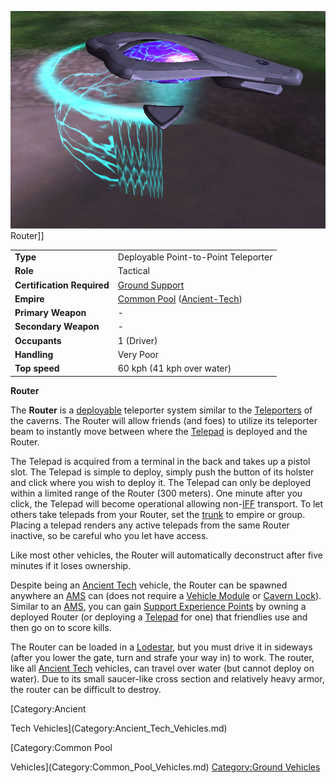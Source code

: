 ![](../images/Router.jpg "fig:Router.jpg") Router\]\]

|                            |                                                                                                     |
| -------------------------- | --------------------------------------------------------------------------------------------------- |
| **Type**                   | Deployable Point-to-Point Teleporter                                                                |
| **Role**                   | Tactical                                                                                            |
| **Certification Required** | [Ground Support](../certifications/Ground_Support.md)                                               |
| **Empire**                 | [Common Pool](../terminology/Common_Pool.md) ([Ancient-Tech](../terminology/Ancient_Technology.md)) |
| **Primary Weapon**         | \-                                                                                                  |
| **Secondary Weapon**       | \-                                                                                                  |
| **Occupants**              | 1 (Driver)                                                                                          |
| **Handling**               | Very Poor                                                                                           |
| **Top speed**              | 60 kph (41 kph over water)                                                                          |

**Router**

The **Router** is a [deployable](../terminology/Deploy.md) teleporter system
similar to the [Teleporters](../terminology/Teleporter.md) of the caverns. The
Router will allow friends (and foes) to utilize its teleporter beam to instantly
move between where the [Telepad](../weapons/Telepad.md) is deployed and the
Router.

The Telepad is acquired from a terminal in the back and takes up a pistol slot.
The Telepad is simple to deploy, simply push the button of its holster and click
where you wish to deploy it. The Telepad can only be deployed within a limited
range of the Router (300 meters). One minute after you click, the Telepad will
become operational allowing non-[IFF](../terminology/IFF.md) transport. To let
others take telepads from your Router, set the [trunk](../terminology/Trunk.md)
to empire or group. Placing a telepad renders any active telepads from the same
Router inactive, so be careful who you let have access.

Like most other vehicles, the Router will automatically deconstruct after five
minutes if it loses ownership.

Despite being an [Ancient Tech](../terminology/Ancient_Technology.md) vehicle,
the Router can be spawned anywhere an [AMS](Advanced_Mobile_Station.md) can
(does not require a [Vehicle Module](../etc/Vehicle_Module.md) or
[Cavern Lock](../etc/Cavern_Lock.md)). Similar to an
[AMS](Advanced_Mobile_Station.md), you can gain
[Support Experience Points](../terminology/Support_Experience_Points.md) by
owning a deployed Router (or deploying a [Telepad](../weapons/Telepad.md) for
one) that friendlies use and then go on to score kills.

The Router can be loaded in a [Lodestar](Lodestar.md), but you must drive it in
sideways (after you lower the gate, turn and strafe your way in) to work. The
router, like all [Ancient Tech](../terminology/Ancient_Technology.md) vehicles,
can travel over water (but cannot deploy on water). Due to its small saucer-like
cross section and relatively heavy armor, the router can be difficult to
destroy.

<!--[Category:Game Items](Category:Game_Items.md)--> [Category:Ancient

Tech Vehicles](Category:Ancient_Tech_Vehicles.md)

<!--[Category:Vehicles](Category:Vehicles.md)--> [Category:Common Pool

Vehicles](Category:Common_Pool_Vehicles.md)
[Category:Ground Vehicles](Category:Ground_Vehicles.md)
